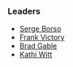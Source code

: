 ### Leaders
* [Serge Borso](mailto:serge.borso@owasp.org)
* [Frank Victory](mailto:frank.victory@owasp.org)
* [Brad Gable](mailto:brad.gable@owasp.org)
* [Kathi Witt](mailto:kathiwitt2000@yahoo.com)
